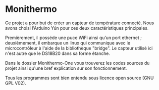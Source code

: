 # Monithermo

Ce projet a pour but de créer un capteur de température connecté. Nous avons choisi l'Arduino Yún pour ces deux caractéristiques principales.

Premièrement, il posséde une puce WiFi ainsi qu'un port ethernet ; deuxièmement, il embarque un linux qui communique avec le microcontrôleur à l'aide de la bibliothèque "bridge". Le capteur utilisé ici n'est autre que le DS18B20 dans sa forme étanche.

Dans le dossier Monithermo-One vous trouverez les codes sources du projet ainsi qu'une bref explication sur son fonctionnement.

Tous les programmes sont bien entendu sous licence open source (GNU GPL V02).
